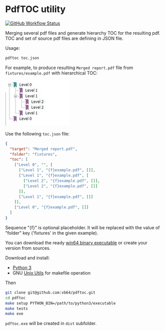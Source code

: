 # PdfTOC utility
[![GitHub Workflow Status](https://img.shields.io/github/workflow/status/vb64/pdftoc/pdftoc%20pep257?label=Pep257&style=plastic)](https://github.com/vb64/pdftoc/actions?query=workflow%3A%22pdftoc+pep257%22)

Merging several pdf files and generate hierarchy TOC for the resulting pdf. TOC and set of source pdf files are defining in JSON file.

Usage:
```bash
pdftoc toc.json
```

For example, to produce resulting `Merged report.pdf` file from `fixtures/example.pdf` with hierarchical TOC:

![Merged report.pdf](fixtures/example.jpg)

Use the following `toc.json` file:

```json
{
  "target": "Merged report.pdf",
  "folder": "fixtures",
  "toc": [
    ["Level 0", "", [
      ["Level 1", "{f}example.pdf", []],
      ["Level 1", "{f}example.pdf", [
        ["Level 2", "{f}example.pdf", []],
        ["Level 2", "{f}example.pdf", []]
      ]],
      ["Level 1", "{f}example.pdf", []]
    ]],
    ["Level 0", "{f}example.pdf", []]
  ]
}
```

Sequence "{f}" is optional placeholder. It will be replaced with the value of "folder" key ('fixtures' in the given example).

You can download the ready [win64 binary executable](https://github.com/vb64/pdftoc/releases/download/v.1.0/pdftoc.exe) or create your version from sources.

Download and install:

- [Python 3](https://www.python.org/downloads/release/python-3810/)
- GNU [Unix Utils](http://unxutils.sourceforge.net/) for makefile operation

Then

```bash
git clone git@github.com:vb64/pdftoc.git
cd pdftoc
make setup PYTHON_BIN=/path/to/python3/executable
make tests
make exe
```

`pdftoc.exe` will be created in `dist` subfolder.
